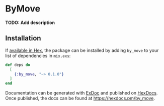 # ByMove

**TODO: Add description**

## Installation

If [available in Hex](https://hex.pm/docs/publish), the package can be installed
by adding `by_move` to your list of dependencies in `mix.exs`:

```elixir
def deps do
  [
    {:by_move, "~> 0.1.0"}
  ]
end
```

Documentation can be generated with [ExDoc](https://github.com/elixir-lang/ex_doc)
and published on [HexDocs](https://hexdocs.pm). Once published, the docs can
be found at <https://hexdocs.pm/by_move>.

